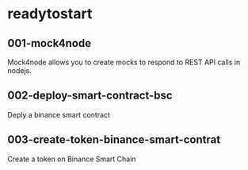 # readytostart

## 001-mock4node
Mock4node allows you to create mocks to respond to REST API calls in nodejs.

## 002-deploy-smart-contract-bsc
Deply a binance smart contract

## 003-create-token-binance-smart-contrat

Create a token on Binance Smart Chain

